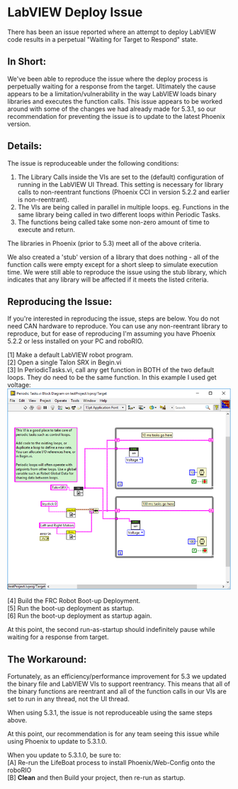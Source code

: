 # LabVIEW Deploy Issue
There has been an issue reported where an attempt to deploy LabVIEW code results in a perpetual "Waiting for Target to Respond" state.

## In Short:

We've been able to reproduce the issue where the deploy process is perpetually waiting for a response from the target.  Ultimately the cause appears to be a limitation/vulnerability in the way LabVIEW loads binary libraries and executes the function calls.  This issue appears to be worked around with some of the changes we had already made for 5.3.1, so our recommendation for preventing the issue is to update to the latest Phoenix version.

## Details:

The issue is reproduceable under the following conditions:

1. The Library Calls inside the VIs are set to the (default) configuration of running in the LabVIEW UI Thread.  This setting is necessary for library calls to non-reentrant functions (Phoenix CCI in version 5.2.2 and earlier is non-reentrant).
2. The VIs are being called in parallel in multiple loops.  eg. Functions in the same library being called in two different loops within Periodic Tasks.
3. The functions being called take some non-zero amount of time to execute and return.

The libraries in Phoenix (prior to 5.3) meet all of the above criteria.  

We also created a 'stub' version of a library that does nothing - all of the function calls were empty except for a short sleep to simulate execution time.  We were still able to reproduce the issue using the stub library, which indicates that any library will be affected if it meets the listed criteria.

## Reproducing the Issue:

If you're interested in reproducing the issue, steps are below.  You do not need CAN hardware to reproduce.
You can use any non-reentrant library to reproduce, but for ease of reproducing I'm assuming you have Phoenix 5.2.2 or less installed on your PC and roboRIO.

[1] Make a default LabVIEW robot program.  
[2] Open a single Talon SRX in Begin.vi  
[3] In PeriodicTasks.vi, call any get function in BOTH of the two default loops.  They do need to be the same function.  In this example I used get voltage:  
![](images/LabVIEW-Deploy-Issue_PeriodicTasks.png)  

[4] Build the FRC Robot Boot-up Deployment.  
[5] Run the boot-up deployment as startup.  
[6] Run the boot-up deployment as startup again.  

At this point, the second run-as-startup should indefinitely pause while waiting for a response from target.

## The Workaround:

Fortunately, as an efficiency/performance improvement for 5.3 we updated the binary file and LabVIEW VIs to support reentrancy.  This means that all of the binary functions are reentrant and all of the function calls in our VIs are set to run in any thread, not the UI thread.

When using 5.3.1, the issue is not reproduceable using the same steps above.

At this point, our recommendation is for any team seeing this issue while using Phoenix to update to 5.3.1.0.

When you update to 5.3.1.0, be sure to:  
[A] Re-run the LifeBoat process to install Phoenix/Web-Config onto the roboRIO  
[B] **Clean** and then Build your project, then re-run as startup.  
